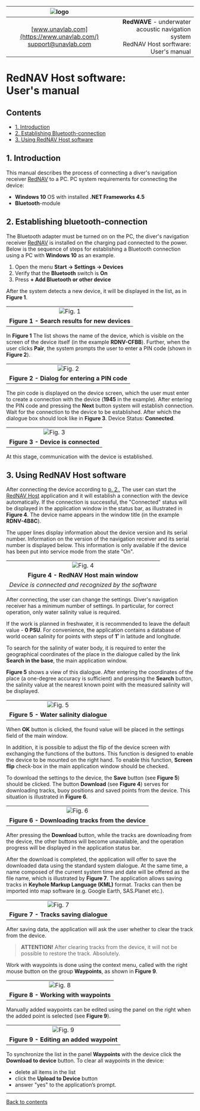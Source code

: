| ![logo](https://ucnl.github.io/documentation/sm_logo.png) |  |
| :---: | ---: |
| [www.unavlab.com](https://www.unavlab.com/) <br/> [support@unavlab.com](mailto:support@unavlab.com) | **RedWAVE** - underwater acoustic navigation system <br/> RedNAV Host sorftware: User's manual |


# RedNAV Host software: <br/> User's manual

<div style="page-break-after: always;"></div>

## Contents

- [1. Introduction](#1-introduction)
- [2. Establishing Bluetooth-connection](#2-establishing-bluetooth-connection)
- [3. Using RedNAV Host software](#3-using-rednav-host-software)

<div style="page-break-after: always;"></div>

## 1. Introduction
This manual describes the process of connecting a diver's navigation receiver [RedNAV](RedNAV_Specification_ru.md) to a PC.
PC system requirements for connecting the device:
- **Windows 10** OS with installed **.NET Frameworks 4.5**
- **Bluetooth**-module

## 2. Establishing bluetooth-connection
The Bluetooth adapter must be turned on on the PC, the diver's navigation receiver [RedNAV](RedNAV_Specification_ru.md) is installed on 
the charging pad connected to the power.
Below is the sequence of steps for establishing a Bluetooth connection using a PC with **Windows 10** as an example.

1. Open the menu **Start -> Settings -> Devices**
2. Verify that the **Bluetooth** switch is **On**
3. Press **+ Add Bluetooth or other device**

After the system detects a new device, it will be displayed in the list, as in **Figure 1**.

| |
| :---: |
| ![Fig. 1](https://ucnl.github.io/documentation/rdnvhost1_en.png)|
| **Figure 1 - Search results for new devices** |

In **Figure 1** The list shows the name of the device, which is visible on the screen of the device itself (in the example **RDNV-CFBB**). 
Further, when the user clicks **Pair**, the system prompts the user to enter a PIN code (shown in **Figure 2**).

| |
| :---: |
| ![Fig. 2](https://ucnl.github.io/documentation/rdnvhost2_en.png)|
| **Figure 2 - Dialog for entering a PIN code** |

The pin code is displayed on the device screen, which the user must enter to create a connection with the device (**1945** in the 
example). After entering the PIN code and pressing the **Next** button system will establish connection.
Wait for the connection to the device to be established. After which the dialogue box should look like in **Figure 3**. 
Device Status: **Connected**.

| |
| :---: |
| ![Fig. 3](https://ucnl.github.io/documentation/rdnvhost3_en.png)|
| **Figure 3 - Device is connected** |

At this stage, communication with the device is established.

## 3. Using RedNAV Host software
After connecting the device according to [p. 2.](#2-establishing-bluetooth-connection), The user can start the [RedNAV Host](https://api.github.com/repos/ucnl/RedNavHost/zipball) 
application and it will establish a connection with the device automatically. If the connection is successful, the "Connected" status 
will be displayed in the application window in the status bar, as illustrated in **Figure 4**. The device name appears in the window 
title (in the example **RDNV-4B8C**).

The upper lines display information about the device version and its serial number. Information on the version of the navigation receiver
 and its serial number is displayed below. This information is only available if the device has been put into service mode from the 
 state "On".

| |
| :---: |
| ![Fig. 4](https://ucnl.github.io/documentation/rdnvhost4_en.png)|
| **Figure 4 - RedNAV Host main window** |
| _Device is connected and recognized by the software_ |

After connecting, the user can change the settings. Diver's navigation receiver has a minimum number of settings.
In particular, for correct operation, only water salinity value is required.

If the work is planned in freshwater, it is recommended to leave the default value - **0 PSU**. For convenience, the application 
contains a database of world ocean salinity for points with steps of **1˚** in latitude and longitude.

To search for the salinity of water body, it is required to enter the geographical coordinates of the place in the dialogue called 
by the link **Search in the base**, the main application window.

**Figure 5** shows a view of this dialogue. After entering the coordinates of the place (a one-degree accuracy is sufficient) and pressing the **Search** button, the salinity value at the nearest known point with the measured salinity will be displayed.

| |
| :---: |
| ![Fig. 5](https://ucnl.github.io/documentation/rdnvhost5_en.png)|
| **Figure 5 - Water salinity dialogue** |

When **OK** button is clicked, the found value will be placed in the settings field of the main window.

In addition, it is possible to adjust the flip of the device screen with exchanging the functions of the buttons. This function is designed to enable the device to be mounted on the right hand.
To enable this function, **Screen flip** check-box in the main application window should be checked.

To download the settings to the device,  the **Save** button (see **Figure 5**) should be clicked.
The button **Download** (see **Figure 4**) serves for downloading tracks, buoy positions and saved points from the device.
This situation is illustrated in **Figure 6**.

| |
| :---: |
| ![Fig. 6](https://ucnl.github.io/documentation/rdnvhost6_en.png)|
| **Figure 6 - Downloading tracks from the device** |

After pressing the **Download** button, while the tracks are downloading from the device, the other buttons will become unavailable, and the operation progress will be displayed in the application status bar.

After the download is completed, the application will offer to save the downloaded data using the standard system dialogue. At the same time, a name composed of the current system time and date will be offered as the file name, which is illustrated by **Figure 7**.
The application allows saving tracks in **Keyhole Markup Language (KML)** format. Tracks can then be imported into map software (e.g. Google Earth, SAS.Planet etc.).

| |
| :---: |
| ![Fig. 7](https://ucnl.github.io/documentation/rdnvhost7_en.png)|
| **Figure 7 - Tracks saving dialogue** | 

After saving data, the application will ask the user whether to clear the track from the device.

> **ATTENTION!** After clearing tracks from the device, it will not be possible to restore the track. Absolutely.

Work with waypoints is done using the context menu, called with the right mouse button on the group **Waypoints**, as shown in **Figure 9**.

| |
| :---: |
| ![Fig. 8](https://ucnl.github.io/documentation/rdnvhost8_en.png)|
| **Figure 8 - Working with waypoints** |

Manually added waypoints can be edited using the panel on the right when the added point is selected (see **Figure 9**).

| |
| :---: |
| ![Fig. 9](https://ucnl.github.io/documentation/rdnvhost9_en.png)|
| **Figure 9 - Editing an added waypoint** |

To synchronize the list in the panel **Waypoints** with the device click the **Download to device** button. 
To clear all waypoints in the device: 
- delete all items in the list
- click the **Upload to Device** button
- answer "yes" to the application’s prompt.

______________
[Back to contents](#contents)
 


